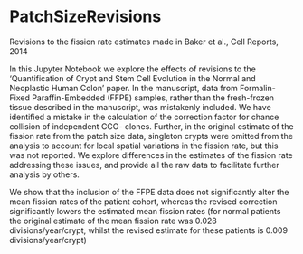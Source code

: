 # PatchSizeRevisions
Revisions to the fission rate estimates made in Baker et al., Cell Reports, 2014

In this Jupyter Notebook we explore the effects of revisions to the ‘Quantification of Crypt and Stem Cell Evolution in the Normal and Neoplastic Human Colon’ paper. In the manuscript, data from Formalin-Fixed Paraffin-Embedded (FFPE) samples, rather than the fresh-frozen tissue described in the manuscript, was mistakenly included. We have identified a mistake in the calculation of the correction factor for chance collision of independent CCO- clones.   Further, in the original estimate of the fission rate from the patch size data, singleton crypts were omitted from the analysis to account for local spatial variations in the fission rate, but this was not reported. We explore differences in the estimates of the fission rate addressing these issues, and provide all the raw data to facilitate further analysis by others.

We show that the inclusion of the FFPE data does not significantly alter the mean fission rates of the patient cohort, whereas the revised correction significantly lowers the estimated mean fission rates (for normal patients the original estimate of the mean fission rate was 0.028 divisions/year/crypt, whilst the revised estimate for these patients is 0.009 divisions/year/crypt)
